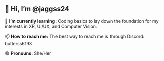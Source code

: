 👋 Hi, I’m @jaggss24
--------------------------------

🌱 **I’m currently learning:** 
Coding basics to lay down the foundation for my interests in XR, UI/UX, and Computer Vision.

📫 **How to reach me:**
The best way to reach me is through Discord: butterss6193 

😄 **Pronouns:** She/Her


<!---
jaggss24/jaggss24 is a ✨ special ✨ repository because its `README.md` (this file) appears on your GitHub profile.
You can click the Preview link to take a look at your changes.
--->
